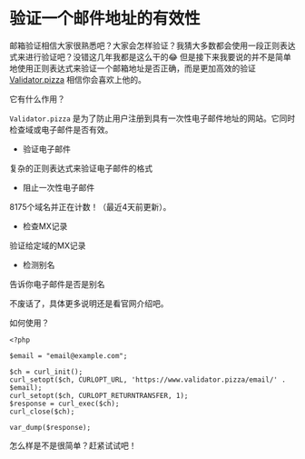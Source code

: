 # 验证一个邮件地址的有效性

邮箱验证相信大家很熟悉吧？大家会怎样验证？我猜大多数都会使用一段正则表达式来进行验证吧？没错这几年我都是这么干的:joy:
但是接下来我要说的并不是简单地使用正则表达式来验证一个邮箱地址是否正确，而是更加高效的验证
[Validator.pizza](https://www.validator.pizza/) 相信你会喜欢上他的。


它有什么作用？

`Validator.pizza` 是为了防止用户注册到具有一次性电子邮件地址的网站。它同时检查域或电子邮件是否有效。

*  验证电子邮件

复杂的正则表达式来验证电子邮件的格式

*   阻止一次性电子邮件

8175个域名并正在计数！（最近4天前更新）。

*  检查MX记录

验证给定域的MX记录

*  检测别名

告诉你电子邮件是否是别名


不废话了，具体更多说明还是看官网介绍吧。

如何使用？
```
<?php

$email = "email@example.com";

$ch = curl_init();
curl_setopt($ch, CURLOPT_URL, 'https://www.validator.pizza/email/' . $email);
curl_setopt($ch, CURLOPT_RETURNTRANSFER, 1);
$response = curl_exec($ch);
curl_close($ch);

var_dump($response);
```
怎么样是不是很简单？赶紧试试吧！